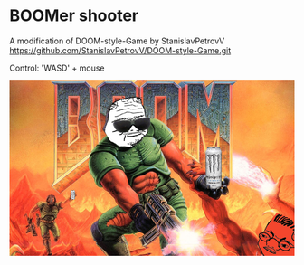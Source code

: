 # BOOMer shooter

A modification of DOOM-style-Game by StanislavPetrovV
https://github.com/StanislavPetrovV/DOOM-style-Game.git

Control: 'WASD' + mouse

![doom](/sreenshots/0.png)
